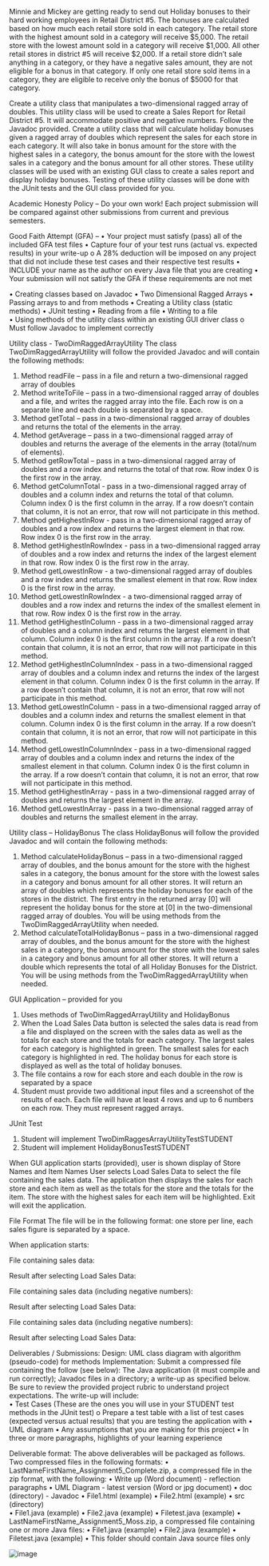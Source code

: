





Minnie and Mickey are getting ready to send out Holiday bonuses to their hard working employees in Retail District #5. The bonuses are calculated based on how much each retail store sold in each category. The retail store with the highest amount sold in a category will receive $5,000. The retail store with the lowest amount sold in a category will receive $1,000. All other retail stores in district #5 will receive $2,000. If a retail store didn’t sale anything in a category, or they have a negative sales amount, they are not eligible for a bonus in that category. If only one retail store sold items in a category, they are eligible to receive only the bonus of $5000 for that category.





Create a utility class that manipulates a two-dimensional ragged array of doubles. This utility class will be used to create a Sales Report for Retail District #5. It will accommodate positive and negative numbers. Follow the Javadoc provided. 
Create a utility class that will calculate holiday bonuses given a ragged array of doubles which represent the sales for each store in each category. It will also take in bonus amount for the store with the highest sales in a category, the bonus amount for the store with the lowest sales in a category and the bonus amount for all other stores.
These utility classes will be used with an existing GUI class to create a sales report and display holiday bonuses.
Testing of these utility classes will be done with the JUnit tests and the GUI class provided for you.

Academic Honesty Policy – Do your own work!  Each project submission will be compared against other submissions from current and previous semesters.  

Good Faith Attempt (GFA) –
•	Your project must satisfy (pass) all of the included GFA test files 
•	Capture four of your test runs (actual vs. expected results) in your write-up 
o	A 28% deduction will be imposed on any project that did not include these test cases and their respective test results
•	INCLUDE your name as the author on every Java file that you are creating
•	Your submission will not satisfy the GFA if these requirements are not met  





•	Creating classes based on Javadoc
•	Two Dimensional Ragged Arrays
•	Passing arrays to and from methods
•	Creating a Utility class (static methods)
•	JUnit testing
•	Reading from a file
•	Writing to a file	
•	Using methods of the utility class within an existing GUI driver class
o	Must follow Javadoc to implement correctly





Utility class - TwoDimRaggedArrayUtility
The class TwoDimRaggedArrayUtility will follow the provided Javadoc and will contain the following methods: 
1.	Method readFile – pass in a file and return a two-dimensional ragged array of doubles
2.	Method writeToFile – pass in a two-dimensional ragged array of doubles and a file, and writes the ragged array into the file. Each row is on a separate line and each double is separated by a space. 
3.	Method getTotal – pass in a two-dimensional ragged array of doubles and returns the total of the elements in the array.
4.	Method getAverage – pass in a two-dimensional ragged array of doubles and returns the average of the elements in the array (total/num of elements).
5.	Method getRowTotal – pass in a two-dimensional ragged array of doubles and a row index and returns the total of that row. Row index 0 is the first row in the array.
6.	Method getColumnTotal - pass in a two-dimensional ragged array of doubles and a column index and returns the total of that column. Column index 0 is the first column in the array. If a row doesn’t contain that column, it is not an error, that row will not participate in this method.
7.	Method getHighestInRow - pass in a two-dimensional ragged array of doubles and a row index and returns the largest element in that row. Row index 0 is the first row in the array.
8.	Method getHighestInRowIndex - pass in a two-dimensional ragged array of doubles and a row index and returns the index of the largest element in that row. Row index 0 is the first row in the array.
9.	Method getLowestInRow - a two-dimensional ragged array of doubles and a row index and returns the smallest element in that row. Row index 0 is the first row in the array.
10.	Method getLowestInRowIndex - a two-dimensional ragged array of doubles and a row index and returns the index of the smallest element in that row. Row index 0 is the first row in the array.
11.	Method getHighestInColumn - pass in a two-dimensional ragged array of doubles and a column index and returns the largest element in that column. Column index 0 is the first column in the array. If a row doesn’t contain that column, it is not an error, that row will not participate in this method.
12.	Method getHighestInColumnIndex - pass in a two-dimensional ragged array of doubles and a column index and returns the index of the largest element in that column. Column index 0 is the first column in the array. If a row doesn’t contain that column, it is not an error, that row will not participate in this method.
13.	Method getLowestInColumn - pass in a two-dimensional ragged array of doubles and a column index and returns the smallest element in that column. Column index 0 is the first column in the array. If a row doesn’t contain that column, it is not an error, that row will not participate in this method.
14.	Method getLowestInColumnIndex - pass in a two-dimensional ragged array of doubles and a column index and returns the index of the smallest element in that column. Column index 0 is the first column in the array. If a row doesn’t contain that column, it is not an error, that row will not participate in this method.
15.	Method getHighestInArray - pass in a two-dimensional ragged array of doubles and returns the largest element in the array.
16.	Method getLowestInArray - pass in a two-dimensional ragged array of doubles and returns the smallest element in the array.

Utility class – HolidayBonus
The class HolidayBonus will follow the provided Javadoc and will contain the following methods: 
1.	Method calculateHolidayBonus – pass in a two-dimensional ragged array of doubles, and the bonus amount for the store with the highest sales in a category, the bonus amount for the store with the lowest sales in a category and bonus amount for all other stores. It will return an array of doubles which represents the holiday bonuses for each of the stores in the district. The first entry in the returned array [0] will represent the holiday bonus for the store at [0] in the two-dimensional ragged array of doubles. You will be using methods from the TwoDimRaggedArrayUtility when needed.
2.	Method calculateTotalHolidayBonus – pass in a two-dimensional ragged array of doubles, and the bonus amount for the store with the highest sales in a category, the bonus amount for the store with the lowest sales in a category and bonus amount for all other stores. It will return a double which represents the total of all Holiday Bonuses for the District. You will be using methods from the TwoDimRaggedArrayUtility when needed.

GUI Application – provided for you
1.	Uses methods of TwoDimRaggedArrayUtility and HolidayBonus
2.	When the Load Sales Data button is selected the sales data is read from a file and displayed on the screen with the sales data as well as the totals for each store and the totals for each category. The largest sales for each category is highlighted in green. The smallest sales for each category is highlighted in red. The holiday bonus for each store is displayed as well as the total of holiday bonuses.
3.	The file contains a row for each store and each double in the row is separated by a space
4.	Student must provide two additional input files and a screenshot of the results of each. Each file will have at least 4 rows and up to 6 numbers on each row. They must represent ragged arrays.

JUnit Test
1.	Student will implement TwoDimRaggesArrayUtilityTestSTUDENT
2.	Student will implement HolidayBonusTestSTUDENT








When GUI application starts (provided), user is shown display of Store Names and Item Names
User selects Load Sales Data to select the file containing the sales data. The application then displays the sales for each store and each item as well as the totals for the store and the totals for the item. The store with the highest sales for each item will be highlighted. 
Exit will exit the application. 

File Format
The file will be in the following format: one store per line, each sales figure is separated by a space.
 




When application starts: 
 

File containing sales data:
 

Result after selecting Load Sales Data:
 

File containing sales data (including negative numbers):
 

Result after selecting Load Sales Data:
 

File containing sales data (including negative numbers):
 

Result after selecting Load Sales Data:
 






Deliverables / Submissions: 
Design: UML class diagram with algorithm (pseudo-code) for methods
Implementation: Submit a compressed file containing the follow (see below):  The Java application (it must compile and run correctly); Javadoc files in a directory; a write-up as specified below.  Be sure to review the provided project rubric to understand project expectations.  The write-up will include:  
•	Test Cases (These are the ones you will use in your STUDENT test methods in the JUnit test)
o	Prepare a test table with a list of test cases (expected versus actual results) that you are testing the application with
•	UML diagram
•	Any assumptions that you are making for this project
•	In three or more paragraphs, highlights of your learning experience
	 
Deliverable format: The above deliverables will be packaged as follows. Two compressed files in the following formats:
•	LastNameFirstName_Assignment5_Complete.zip, a compressed file in the zip format, with the following:
•	Write up (Word document) - reflection paragraphs
•	UML Diagram - latest version (Word or jpg document)
•	doc (directory) - Javadoc
•	File1.html (example)
•	File2.html (example)
•	src (directory)  
•	File1.java (example)
•	File2.java (example)
•	Filetest.java (example)
•	LastNameFirstName_Assignment5_Moss.zip, a compressed file containing one or more Java files:
•	File1.java (example)
•	File2.java (example)
•	Filetest.java (example)
•	This folder should contain Java source files only

![image](https://user-images.githubusercontent.com/90938278/176967011-a20491bd-0c74-429f-9e43-f5e6258259b2.png)
